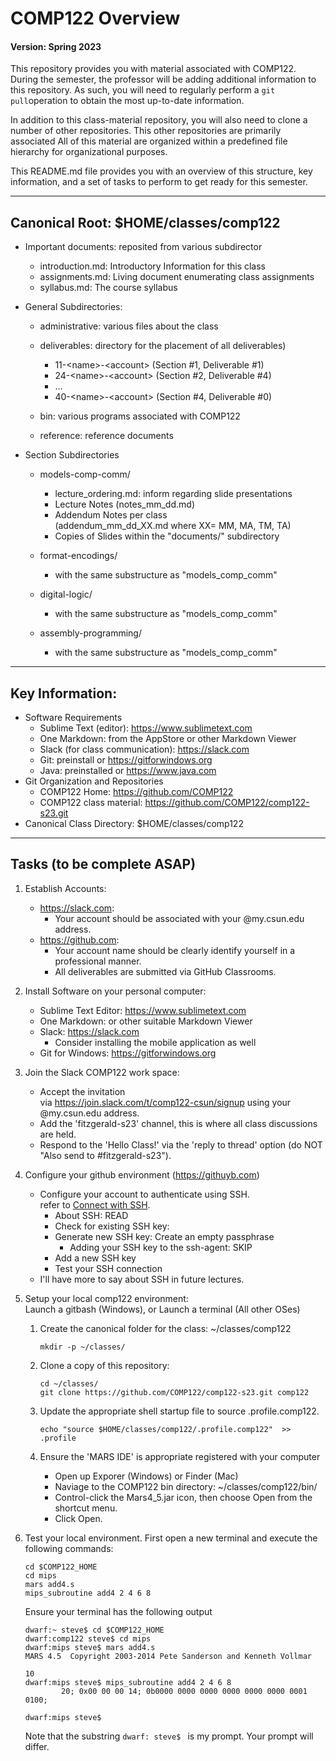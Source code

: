 # COMP122 Overview
#### Version: Spring 2023

This repository provides you with material associated with COMP122.  During the semester, the professor will be adding additional information to this repository. As such, you will need to regularly perform a `git pull`operation to obtain the most up-to-date information.

In addition to this class-material repository, you will also need to clone a number of other repositories. This other repositories are primarily associated   All of this material are organized within a predefined file hierarchy for organizational purposes. 

This README.md file provides you with an overview of this structure, key information, and a set of tasks to perform to get ready for this semester.  

---
## Canonical Root: $HOME/classes/comp122
  * Important documents: reposited from various subdirector
    - introduction.md: Introductory Information for this class
    - assignments.md: Living document enumerating class assignments
    - syllabus.md: The course syllabus
    
  * General Subdirectories:
    - administrative: various files about the class

    - deliverables: directory for the placement of all deliverables)
      - 11-\<name\>-\<account\> (Section #1, Deliverable #1)
      - 24-\<name\>-\<account\> (Section #2, Deliverable #4)
      - ...
      - 40-\<name\>-\<account\> (Section #4, Deliverable #0)

    - bin: various programs associated with COMP122

    - reference: reference documents


  * Section Subdirectories
    - models-comp-comm/
      - lecture_ordering.md: inform regarding slide presentations
      - Lecture Notes (notes_mm_dd.md)
      - Addendum Notes per class <br>
        (addendum_mm_dd_XX.md where XX= MM, MA, TM, TA)
      - Copies of Slides within the "documents/" subdirectory

    - format-encodings/
      - with the same substructure as "models_comp_comm"

    - digital-logic/
      - with the same substructure as "models_comp_comm"

    - assembly-programming/
      - with the same substructure as "models_comp_comm"

---
## Key Information:
  * Software Requirements
    - Sublime Text (editor): https://www.sublimetext.com
    - One Markdown: from the AppStore or other Markdown Viewer
    - Slack (for class communication): https://slack.com 
    - Git: preinstall or https://gitforwindows.org
    - Java: preinstalled or https://www.java.com
  * Git Organization and Repositories
    - COMP122 Home: https://github.com/COMP122
    - COMP122 class material: https://github.com/COMP122/comp122-s23.git
  * Canonical Class Directory: $HOME/classes/comp122


---
## Tasks (to be complete ASAP)
  1. Establish Accounts:
     - https://slack.com: 
       - Your account should be associated with your @my.csun.edu address.
     - https://github.com: 
       - Your account name should be clearly identify yourself in a professional manner.
       - All deliverables are submitted via GitHub Classrooms.

  1. Install Software on your personal computer:
     - Sublime Text Editor: https://www.sublimetext.com
     - One Markdown: or other suitable Markdown Viewer
     - Slack: https://slack.com  <br />   
       * Consider installing the mobile application as well
     - Git for Windows: https://gitforwindows.org


  1. Join the Slack COMP122 work space:
     - Accept the  invitation <br/> via https://join.slack.com/t/comp122-csun/signup using your @my.csun.edu address.
     - Add the 'fitzgerald-s23' channel, this is where all class discussions are held.
     - Respond to the 'Hello Class!' via the 'reply to thread' option (do NOT "Also send to #fitzgerald-s23").
 

  1. Configure your github environment (https://githuyb.com)
     - Configure your account to authenticate using SSH. <br>
       refer to [Connect with SSH](https://docs.github.com/en/github/authenticating-to-github/connecting-to-github-with-ssh).
       - About SSH: READ
       - Check for existing SSH key:
       - Generate new SSH key: Create an empty passphrase
         * Adding your SSH key to the ssh-agent:  SKIP
       - Add a new SSH key
       - Test your SSH connection
     - I'll have more to say about SSH in future lectures.
 

  1. Setup your local comp122 environment: <br/>
     Launch a gitbash (Windows), or Launch a terminal (All other OSes)
      1. Create the canonical folder for the class: \~/classes/comp122 
         ```
         mkdir -p ~/classes/
         ```
     1. Clone a copy of this repository:
        ```
        cd ~/classes/
        git clone https://github.com/COMP122/comp122-s23.git comp122
        ```

     1. Update the appropriate shell startup file to source .profile.comp122.
        ```
        echo "source $HOME/classes/comp122/.profile.comp122"  >> .profile
        ```

     1. Ensure the 'MARS IDE' is appropriate registered with your computer
        - Open up Exporer (Windows) or Finder (Mac)
        - Naviage to the COMP122 bin directory:  ~/classes/comp122/bin/
        - Control-click the Mars4_5.jar icon, then choose Open from the shortcut menu.
        - Click Open.

  1. Test your local environment.  First open a new terminal and execute the following commands:
     ```
     cd $COMP122_HOME
     cd mips
     mars add4.s
     mips_subroutine add4 2 4 6 8
     ```
     
     Ensure your terminal has the following output
     ```
     dwarf:~ steve$ cd $COMP122_HOME
     dwarf:comp122 steve$ cd mips
     dwarf:mips steve$ mars add4.s
     MARS 4.5  Copyright 2003-2014 Pete Sanderson and Kenneth Vollmar
     
     10
     dwarf:mips steve$ mips_subroutine add4 2 4 6 8
             20; 0x00 00 00 14; 0b0000 0000 0000 0000 0000 0000 0001 0100;
     
     dwarf:mips steve$ 
     ```
     Note that the substring `dwarf: steve$ ` is my prompt. Your prompt will differ.

